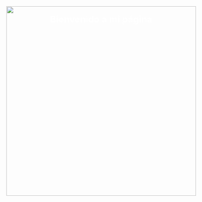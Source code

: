 <div style="position: relative; display: inline-block; text-align: center;">
  <img src="https://www.xtrafondos.com/wallpapers/casa-kame-de-dragon-ball-3963.jpg" width="500"/>
  <div style="position: absolute; top: 20px; left: 0; width: 100%; color: white; font-weight: bold; font-size: 24px;">
    Bienvenido a mi página
  </div>
</div>
